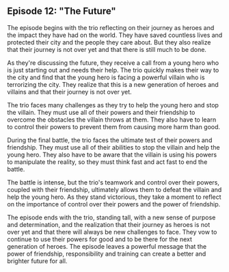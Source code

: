 ## Episode 12: "The Future"
The episode begins with the trio reflecting on their journey as heroes and the impact they have had on the world. They have saved countless lives and protected their city and the people they care about. But they also realize that their journey is not over yet and that there is still much to be done.

As they're discussing the future, they receive a call from a young hero who is just starting out and needs their help. The trio quickly makes their way to the city and find that the young hero is facing a powerful villain who is terrorizing the city. They realize that this is a new generation of heroes and villains and that their journey is not over yet.

The trio faces many challenges as they try to help the young hero and stop the villain. They must use all of their powers and their friendship to overcome the obstacles the villain throws at them. They also have to learn to control their powers to prevent them from causing more harm than good.

During the final battle, the trio faces the ultimate test of their powers and friendship. They must use all of their abilities to stop the villain and help the young hero. They also have to be aware that the villain is using his powers to manipulate the reality, so they must think fast and act fast to end the battle.

The battle is intense, but the trio's teamwork and control over their powers, coupled with their friendship, ultimately allows them to defeat the villain and help the young hero. As they stand victorious, they take a moment to reflect on the importance of control over their powers and the power of friendship.

The episode ends with the trio, standing tall, with a new sense of purpose and determination, and the realization that their journey as heroes is not over yet and that there will always be new challenges to face. They vow to continue to use their powers for good and to be there for the next generation of heroes. The episode leaves a powerful message that the power of friendship, responsibility and training can create a better and brighter future for all.